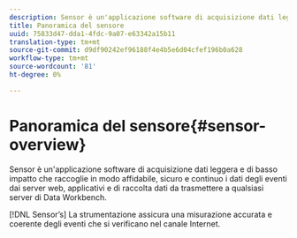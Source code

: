 ```yaml
---
description: Sensor è un'applicazione software di acquisizione dati leggera e di basso impatto che raccoglie in modo affidabile, sicuro e continuo i dati degli eventi dai server web, applicativi e di raccolta dati da trasmettere a qualsiasi server di Data Workbench.
title: Panoramica del sensore
uuid: 75833d47-dda1-4fdc-9a07-e63342a15b11
translation-type: tm+mt
source-git-commit: d9df90242ef96188f4e4b5e6d04cfef196b0a628
workflow-type: tm+mt
source-wordcount: '81'
ht-degree: 0%

---
```



# Panoramica del sensore{#sensor-overview}

Sensor è un&#39;applicazione software di acquisizione dati leggera e di basso impatto che raccoglie in modo affidabile, sicuro e continuo i dati degli eventi dai server web, applicativi e di raccolta dati da trasmettere a qualsiasi server di Data Workbench.

[!DNL Sensor’s] La strumentazione assicura una misurazione accurata e coerente degli eventi che si verificano nel canale Internet.
